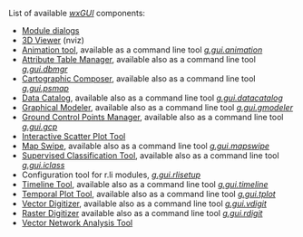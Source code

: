 List of available *[wxGUI](wxGUI.html)* components:

-   [Module dialogs](wxGUI.modules.html)
-   [3D Viewer](wxGUI.nviz.html) (nviz)
-   [Animation tool](wxGUI.animation.html), available as a command line
    tool *[g.gui.animation](g.gui.animation.html)*
-   [Attribute Table Manager](wxGUI.dbmgr.html), available also as a
    command line tool *[g.gui.dbmgr](g.gui.dbmgr.html)*
-   [Cartographic Composer](wxGUI.psmap.html), available also as a
    command line tool *[g.gui.psmap](g.gui.psmap.html)*
-   [Data Catalog](wxGUI.datacatalog.html), available also as a command
    line tool *[g.gui.datacatalog](g.gui.datacatalog.html)*
-   [Graphical Modeler](wxGUI.gmodeler.html), available also as a
    command line tool *[g.gui.gmodeler](g.gui.gmodeler.html)*
-   [Ground Control Points Manager](wxGUI.gcp.html), available also as a
    command line tool *[g.gui.gcp](g.gui.gcp.html)*
-   [Interactive Scatter Plot Tool](wxGUI.iscatt.html)
-   [Map Swipe](wxGUI.mapswipe.html), available also as a command line
    tool *[g.gui.mapswipe](g.gui.mapswipe.html)*
-   [Supervised Classification Tool](wxGUI.iclass.html), available also
    as a command line tool *[g.gui.iclass](g.gui.iclass.html)*
-   Configuration tool for r.li modules,
    *[g.gui.rlisetup](g.gui.rlisetup.html)*
-   [Timeline Tool](wxGUI.timeline.html), available also as a command
    line tool *[g.gui.timeline](g.gui.timeline.html)*
-   [Temporal Plot Tool](wxGUI.tplot.html), available also as a command
    line tool *[g.gui.tplot](g.gui.tplot.html)*
-   [Vector Digitizer](wxGUI.vdigit.html), available also as a command
    line tool *[g.gui.vdigit](g.gui.vdigit.html)*
-   [Raster Digitizer](wxGUI.rdigit.html) available also as a command
    line tool *[g.gui.rdigit](g.gui.rdigit.html)*
-   [Vector Network Analysis Tool](wxGUI.vnet.html)
